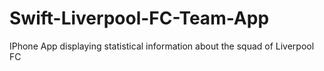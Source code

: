 # Swift-Liverpool-FC-Team-App
IPhone App displaying statistical information about the squad of Liverpool FC

